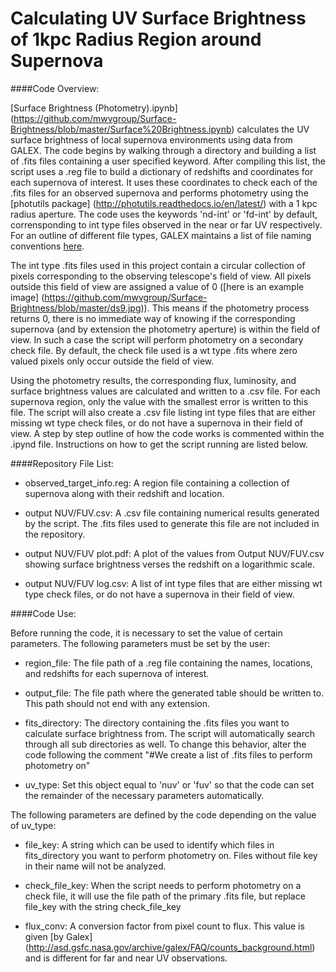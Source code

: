 # Calculating UV Surface Brightness of 1kpc Radius Region around Supernova

####Code Overview:

[Surface Brightness (Photometry).ipynb] (https://github.com/mwvgroup/Surface-Brightness/blob/master/Surface%20Brightness.ipynb) calculates the UV surface brightness of local supernova environments using data from GALEX. The code begins by walking through a directory and building a list of .fits files containing a user specified keyword. After compiling this list, the script uses a .reg file to build a dictionary of redshifts and coordinates for each supernova of interest. It uses these coordinates to check each of the .fits files for an observed supernova and performs photometry using the [photutils package] (http://photutils.readthedocs.io/en/latest/) with a 1 kpc radius aperture. The code uses the keywords 'nd-int' or 'fd-int' by default, corrensponding to int type files observed in the near or far UV respectively. For an outline of different file types, GALEX maintains a list of file naming conventions [here](http://galex.stsci.edu/gr6/?page=ddfaq).

The int type .fits files used in this project contain a circular collection of pixels corresponding to the observing telescope's field of view. All pixels outside this field of view are assigned a value of 0 ([here is an example image] (https://github.com/mwvgroup/Surface-Brightness/blob/master/ds9.jpg)). This means if the photometry process returns 0, there is no immediate way of knowing if the corresponding supernova (and by extension the photometry aperture) is within the field of view. In such a case the script will perform photometry on a secondary check file. By default, the check file used is a wt type .fits where zero valued pixels only occur outside the field of view.

Using the photometry results, the corresponding flux, luminosity, and surface brightness values are calculated and written to a .csv file. For each supernova region, only the value with the smallest error is written to this file. The script will also create a .csv file listing int type files that are either missing wt type check files, or do not have a supernova in their field of view. A step by step outline of how the code works is commented within the .ipynd file. Instructions on how to get the script running are listed below.

####Repository File List:

* observed_target_info.reg: A region file containing a collection of supernova along with their redshift and location.

* output NUV/FUV.csv: A .csv file containing numerical results generated by the script. The .fits files used to generate this file are not included in the repository.

* output NUV/FUV plot.pdf: A plot of the values from Output NUV/FUV.csv showing surface brightness verses the redshift on a logarithmic scale.

* output NUV/FUV log.csv: A list of int type files that are either missing wt type check files, or do not have a supernova in their field of view.

####Code Use:

Before running the code, it is necessary to set the value of certain parameters. The following parameters must be set by the user:

* region_file: The file path of a .reg file containing the names, locations, and redshifts for each supernova of interest.

* output_file: The file path where the generated table should be written to. This path should not end with any extension.

* fits_directory: The directory containing the .fits files you want to calculate surface brightness from. The script will automatically search through all sub directories as well. To change this behavior, alter the code following the comment "#We create a list of .fits files to perform photometry on"

* uv_type: Set this object equal to 'nuv' or 'fuv' so that the code can set the remainder of the necessary parameters automatically.

The following parameters are defined by the code depending on the value of uv_type:

* file_key: A string which can be used to identify which files in fits_directory you want to perform photometry on. Files without file key in their name will not be analyzed.

* check_file_key: When the script needs to perform photometry on a check file, it will use the file path of the primary .fits file, but replace file_key with the string check_file_key

* flux_conv: A conversion factor from pixel count to flux. This value is given [by Galex] (http://asd.gsfc.nasa.gov/archive/galex/FAQ/counts_background.html) and is different for far and near UV observations. 



